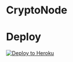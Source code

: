 # CryptoNode

# Deploy
[![Deploy to Heroku](https://www.herokucdn.com/deploy/button.svg)](https://heroku.com/deploy)
